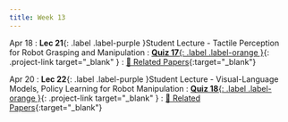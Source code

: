 ```yaml
---
title: Week 13
---
```


Apr 18
: **Lec 21**{: .label .label-purple }Student Lecture - Tactile Perception for Robot Grasping and Manipulation
: [**Quiz 17**{: .label .label-orange }](https://www.gradescope.com/courses/481744){: .project-link target="_blank" }
  : [📃 Related Papers](/CSCI5980-Spr23-DeepRob/papers/){:target="_blank"}
  <!-- : [Solution](#) -->

Apr 20
: **Lec 22**{: .label .label-purple }Student Lecture - Visual-Language Models, Policy Learning for Robot Manipulation
: [**Quiz 18**{: .label .label-orange }](https://www.gradescope.com/courses/481744){: .project-link target="_blank" }
  : [📃 Related Papers](/CSCI5980-Spr23-DeepRob/papers/){:target="_blank"}
  <!-- : [3.1](#), [2.2](#), [2.3](#) -->

<!-- Apr 7
: **Dis 13**{: .label .label-blue }[Paper discussion: Deep Learning for Manipulation](#) -->
